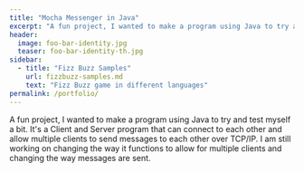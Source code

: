 ```yaml
---
title: "Mocha Messenger in Java"
excerpt: "A fun project, I wanted to make a program using Java to try and test myself a bit."
header:
  image: foo-bar-identity.jpg
  teaser: foo-bar-identity-th.jpg
sidebar:
  - title: "Fizz Buzz Samples"
    url: fizzbuzz-samples.md
    text: "Fizz Buzz game in different languages"
permalink: /portfolio/
---
```


A fun project, I wanted to make a program using Java to try and test myself a bit. It's a Client and Server program that can
connect to each other and allow multiple clients to send messages to each other over TCP/IP. I am still working on changing
the way it functions to allow for multiple clients and changing the way messages are sent.
